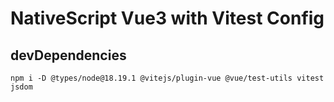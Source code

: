 # NativeScript Vue3 with Vitest Config

## devDependencies
`npm i -D @types/node@18.19.1 @vitejs/plugin-vue @vue/test-utils vitest jsdom`

